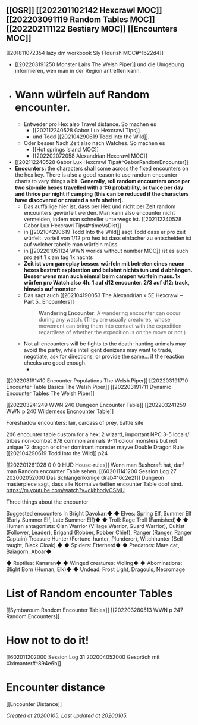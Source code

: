  [[OSR]] [[202201102142 Hexcrawl MOC]] [[202203091119 Random Tables MOC]] [[202202111122 Bestiary MOC]] [[Encounters MOC]]
---


[[201811072354 lazy dm workbook Sly Flourish MOC#^1b22d4]]

- [[202203191250 Monster Lairs The Welsh Piper]] und die Umgebung informieren, wen man in der Region antreffen kann.
- # Wann würfeln auf Random encounter. 
	- Entweder pro Hex also Travel distance. So machen es
		-  [[202112240528 Gabor Lux Hexcrawl Tips]] 
		- und Todd [[202104290619 Todd Into the Wild]].
	- Oder besser Nach Zeit also nach Watches. So machen es
		- [[Hot springs island MOC]]
		- [[202202072058 Alexandrian Hexcrawl MOC]]
-  [[202112240528 Gabor Lux Hexcrawl Tips#^GaborRandomEncounter]]
- **Encounters:** the characters shall come across the fixed encounters on the hex key. There is also a good reason to use random encounter charts to vary things a bit. **Generally, roll random encounters once per two six-mile hexes travelled with a 1:6 probability, or twice per day and thrice per night if camping (this can be reduced if the characters have discovered or created a safe shelter).**
	- Das auffällige hier ist, dass per Hex und nicht per Zeit random encounters gewürfelt werden. Man kann also encounter nicht vermeiden, indem man schneller unterwegs ist. [[202112240528 Gabor Lux Hexcrawl Tips#^timeVsDist]]
	- in [[202104290619 Todd Into the Wild]] sagt Todd dass er pro zeit würfelt. vorteil von 1/12 pro hex ist dass  einfacher zu entscheiden ist auf welcher tabelle man würfeln müss
	-  in [[202201051124 WWN worlds without number MOC]] ist es auch pro zeit 1 x am tag 1x nachts
	- **Zeit ist vom gameplay besser. würfeln mit betreten eines neuen hexes bestraft exploration und belohnt nichts tun und d abhängen. Besser wenn man auch einmal beim campen würfeln muss. 1x würfen pro Watch also 4h. 1 auf d12 encounter. 2/3 auf d12: track, hinweis auf monster**
	- Das sagt auch [[202104190053 The Alexandrian » 5E Hexcrawl – Part 5_ Encounters]]
		> **Wandering Encounter**: A wandering encounter can occur during any watch. (They are usually creatures, whose movement can bring them into contact with the expedition regardless of whether the expedition is on the move or not.)
	- Not all encounters will be fights to the death: hunting animals may avoid the party, while intelligent denizens may want to trade, negotiate, ask for directions, or provide the same… if the reaction checks are good enough.  
		- <!--Ich bin nich sicher, wie ich das werten soll. Die Scene mit dem Angriff von Iasogoi ist aus einem Random encounter entstanden, aber das Treffen von Raubkatzena auf dem Weg war total langweilig.  Als Pacingmechanik um einen Tradeoff zu schaffen: ich will wissen was dahinten ist. Nur noch ein Hex weiter.. Bei Kalmatta von Jason Hobbs gibt es immer mal Sessions, in denen die Spieler nichts spannenderes finden als ein random Encounter-->

[[202203191410 Encounter Populations The Welsh Piper]]
[[202203191710 Encounter Table Basics The Welsh Piper]]
[[202203191711 Dynamic Encounter Tables The Welsh Piper]]

[[202203241249 WWN 240 Dungeon Encounter Table]]
[[202203241259 WWN p 240 Wilderness Encnounter Table]]

Foreshadow encounters: lair, carcass of prey, battle site

2d6 encounter table custom for a hex: 2 wizard, important NPC 3-5 locals/ tribes non-combat
678 common animals
9-11 colour monsters but not unique
12 dragon or other dominant monster mayve Double Dragon Rule [[202104290619 Todd Into the Wild]] p24


[[202201261028 0 0 0 HUD House-rules]]
Wenn man Bushcraft hat, darf man Random encounter Table sehen.
[[602011141200 Session Log 27 202002052000 Das Schlangenkönige Grab#^6c2e2f]]
Dungeon masterpiece sagt, dass alle Normalverteilten encounter Table doof sind.
https://m.youtube.com/watch?v=ckhhodyCSMU

Three things about the encounter 

Suggested encounters in Bright Davokar:◆ ◆ Elves: Spring Elf, Summer Elf (Early Summer Elf, Late Summer Elf)◆
◆ Troll: Rage Troll (Famished)◆
◆ Human antagonists: Clan Warrior (Village Warrior, Guard Warrior), Cultist (Follower, Leader), Brigand (Robber, Robber Chief), Ranger (Ranger, Ranger Captain) Treasure Hunter (Fortune-hunter, Plunderer), Witchhunter (Self-taught, Black Cloak).◆ ◆ Spiders: Etterherd◆ ◆ Predators: Mare cat, Baiagorn, Aboar◆

◆ Reptiles: Kanaran◆
◆ Winged creatures: Violing◆ ◆ Abominations: Blight Born (Human, Elk)◆
◆ Undead: Frost Light, Dragouls, Necromage

# List of Random encounter Tables
[[Symbaroum Random Encounter Tables]]
[[202203280513 WWN p 247 Random Encounters]]
# How not to do it!
[[602011202000 Session Log 31 202004052000 Gespräch mit Xiximanter#^894e6b]]

# Encounter distance
[[Encounter Distance]]


_Created at 20200105._
_Last updated at 20200105._



